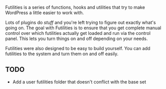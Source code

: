 Futilities is a series of functions, hooks and utilities that try to make WordPress a little easier to work with.

Lots of plugins do *stuff* and you're left trying to figure out exactly what's going on. The goal with Futilities is to ensure that you get complete manual control over which futilities actually get loaded and run via the control panel. This lets you turn things on and off depending on your needs.

Futilities were also designed to be easy to build yourself. You can add futilities to the system and turn them on and off easily.

## TODO

* Add a user futilities folder that doesn't conflict with the base set